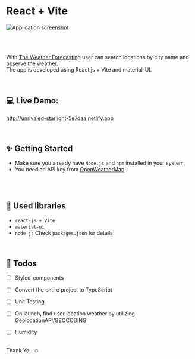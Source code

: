 # React + Vite

![Application screenshot](./public/screenshot.png)

<br/>
<br/>

With [The Weather Forecasting](http://unrivaled-starlight-5e7daa.netlify.app) user can search locations by city name and observe the weather.
<br />
The app is developed using React.js + Vite and material-UI.

<br/>

## 💻 Live Demo:

http://unrivaled-starlight-5e7daa.netlify.app

<br/>

## ✨ Getting Started

- Make sure you already have `Node.js` and `npm` installed in your system.
- You need an API key from [OpenWeatherMap](https://openweathermap.org/). 

<br/>

<br/>

## 📙 Used libraries

- `react-js + Vite`
- `material-ui`
- `node-js`
Check `packages.json` for details

<br/>

## 📄 Todos

- [ ] Styled-components
- [ ] Convert the entire project to TypeScript
- [ ] Unit Testing
- [ ] On launch, find user location weather by utilizing GeolocationAPI/GEOCODING
- [ ] Humidity


<br/>
Thank You ☺
